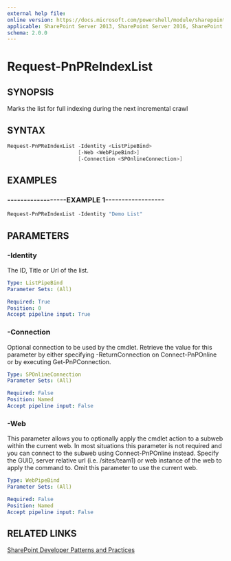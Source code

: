 ```yaml
---
external help file:
online version: https://docs.microsoft.com/powershell/module/sharepoint-pnp/request-pnpreindexlist
applicable: SharePoint Server 2013, SharePoint Server 2016, SharePoint Server 2019, SharePoint Online
schema: 2.0.0
---
```


# Request-PnPReIndexList

## SYNOPSIS
Marks the list for full indexing during the next incremental crawl

## SYNTAX

```powershell
Request-PnPReIndexList -Identity <ListPipeBind>
                       [-Web <WebPipeBind>]
                       [-Connection <SPOnlineConnection>]
```

## EXAMPLES

### ------------------EXAMPLE 1------------------
```powershell
Request-PnPReIndexList -Identity "Demo List"
```



## PARAMETERS

### -Identity
The ID, Title or Url of the list.

```yaml
Type: ListPipeBind
Parameter Sets: (All)

Required: True
Position: 0
Accept pipeline input: True
```

### -Connection
Optional connection to be used by the cmdlet. Retrieve the value for this parameter by either specifying -ReturnConnection on Connect-PnPOnline or by executing Get-PnPConnection.

```yaml
Type: SPOnlineConnection
Parameter Sets: (All)

Required: False
Position: Named
Accept pipeline input: False
```

### -Web
This parameter allows you to optionally apply the cmdlet action to a subweb within the current web. In most situations this parameter is not required and you can connect to the subweb using Connect-PnPOnline instead. Specify the GUID, server relative url (i.e. /sites/team1) or web instance of the web to apply the command to. Omit this parameter to use the current web.

```yaml
Type: WebPipeBind
Parameter Sets: (All)

Required: False
Position: Named
Accept pipeline input: False
```

## RELATED LINKS

[SharePoint Developer Patterns and Practices](https://aka.ms/sppnp)
